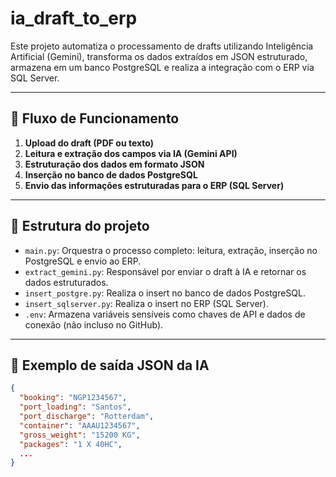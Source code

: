 # ia_draft_to_erp

Este projeto automatiza o processamento de drafts utilizando Inteligência Artificial (Gemini), transforma os dados extraídos em JSON estruturado, armazena em um banco PostgreSQL e realiza a integração com o ERP via SQL Server.

---

## 🔄 Fluxo de Funcionamento

1. **Upload do draft (PDF ou texto)**
2. **Leitura e extração dos campos via IA (Gemini API)**
3. **Estruturação dos dados em formato JSON**
4. **Inserção no banco de dados PostgreSQL**
5. **Envio das informações estruturadas para o ERP (SQL Server)**

---

## 📂 Estrutura do projeto

- `main.py`: Orquestra o processo completo: leitura, extração, inserção no PostgreSQL e envio ao ERP.
- `extract_gemini.py`: Responsável por enviar o draft à IA e retornar os dados estruturados.
- `insert_postgre.py`: Realiza o insert no banco de dados PostgreSQL.
- `insert_sqlserver.py`: Realiza o insert no ERP (SQL Server).
- `.env`: Armazena variáveis sensíveis como chaves de API e dados de conexão (não incluso no GitHub).

---

## 🧠 Exemplo de saída JSON da IA

```json
{
  "booking": "NGP1234567",
  "port_loading": "Santos",
  "port_discharge": "Rotterdam",
  "container": "AAAU1234567",
  "gross_weight": "15200 KG",
  "packages": "1 X 40HC",
  ...
}